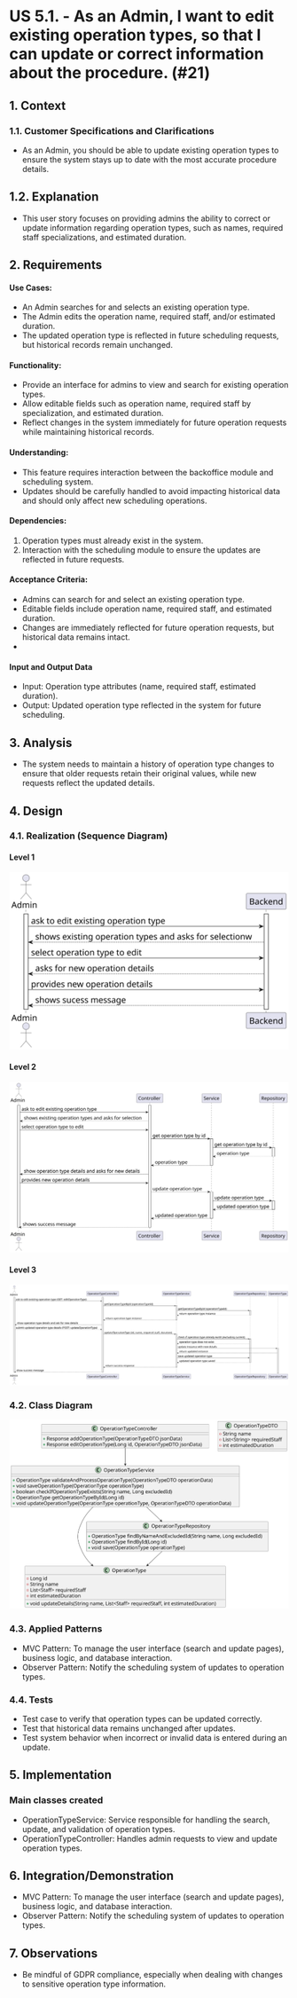 # US 5.1. - As an Admin, I want to edit existing operation types, so that I can update or correct information about the procedure. (#21)

## 1. Context

### 1.1. Customer Specifications and Clarifications

* As an Admin, you should be able to update existing operation types to ensure the system stays up to date with the most accurate procedure details.

## 1.2. Explanation

* This user story focuses on providing admins the ability to correct or update information regarding operation types, such as names, required staff specializations, and estimated duration.

## 2. Requirements


#### Use Cases:

* An Admin searches for and selects an existing operation type.
* The Admin edits the operation name, required staff, and/or estimated duration.
* The updated operation type is reflected in future scheduling requests, but historical records remain unchanged.

#### Functionality:

* Provide an interface for admins to view and search for existing operation types.
* Allow editable fields such as operation name, required staff by specialization, and estimated duration.
* Reflect changes in the system immediately for future operation requests while maintaining historical records.


#### Understanding:

* This feature requires interaction between the backoffice module and scheduling system.
* Updates should be carefully handled to avoid impacting historical data and should only affect new scheduling operations.

#### Dependencies:

1. Operation types must already exist in the system.
2. Interaction with the scheduling module to ensure the updates are reflected in future requests.


#### Acceptance Criteria:

- Admins can search for and select an existing operation type.
- Editable fields include operation name, required staff, and estimated duration.
- Changes are immediately reflected for future operation requests, but historical data remains intact.
- 
#### Input and Output Data

* Input: Operation type attributes (name, required staff, estimated duration).
* Output: Updated operation type reflected in the system for future scheduling.


## 3. Analysis

* The system needs to maintain a history of operation type changes to ensure that older requests retain their original values, while new requests reflect the updated details.

## 4. Design

### 4.1. Realization (Sequence Diagram)

#### Level 1

![SequenceDiagramLv1](./Sequence%20Diagram/Level%201/svg/Level%201%20Sequence%20Diagram%20for%20US%205.1.svg)

#### Level 2

![SequenceDiagramLv2](./Sequence%20Diagram/Level%202/svg/Level%202%20Sequence%20Diagram%20for%20US%205.1.svg)

#### Level 3

![SequenceDiagramLv3](./Sequence%20Diagram/Level%203/svg/Level%203%20Sequence%20Diagram%20for%20US%205.1.svg)


### 4.2. Class Diagram

![ClassDiagram](./Class%20Diagram/svg/class_diagram.svg)

### 4.3. Applied Patterns

* MVC Pattern: To manage the user interface (search and update pages), business logic, and database interaction.
* Observer Pattern: Notify the scheduling system of updates to operation types.

### 4.4. Tests

- Test case to verify that operation types can be updated correctly.
- Test that historical data remains unchanged after updates.
- Test system behavior when incorrect or invalid data is entered during an update.

## 5. Implementation

### Main classes created

- OperationTypeService: Service responsible for handling the search, update, and validation of operation types.
- OperationTypeController: Handles admin requests to view and update operation types.

## 6. Integration/Demonstration

* MVC Pattern: To manage the user interface (search and update pages), business logic, and database interaction.
* Observer Pattern: Notify the scheduling system of updates to operation types.

## 7. Observations

* Be mindful of GDPR compliance, especially when dealing with changes to sensitive operation type information.

